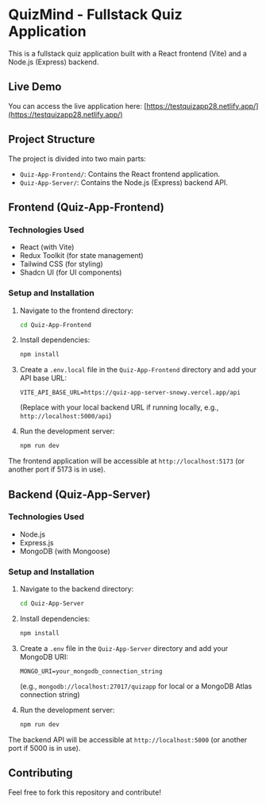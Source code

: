 # QuizMind - Fullstack Quiz Application

This is a fullstack quiz application built with a React frontend (Vite) and a Node.js (Express) backend.

## Live Demo

You can access the live application here: [https://testquizapp28.netlify.app/](https://testquizapp28.netlify.app/)

## Project Structure

The project is divided into two main parts:

- `Quiz-App-Frontend/`: Contains the React frontend application.
- `Quiz-App-Server/`: Contains the Node.js (Express) backend API.

## Frontend (Quiz-App-Frontend)

### Technologies Used

- React (with Vite)
- Redux Toolkit (for state management)
- Tailwind CSS (for styling)
- Shadcn UI (for UI components)

### Setup and Installation

1.  Navigate to the frontend directory:
    ```bash
    cd Quiz-App-Frontend
    ```
2.  Install dependencies:
    ```bash
    npm install
    ```
3.  Create a `.env.local` file in the `Quiz-App-Frontend` directory and add your API base URL:
    ```
    VITE_API_BASE_URL=https://quiz-app-server-snowy.vercel.app/api
    ```
    (Replace with your local backend URL if running locally, e.g., `http://localhost:5000/api`)

4.  Run the development server:
    ```bash
    npm run dev
    ```

The frontend application will be accessible at `http://localhost:5173` (or another port if 5173 is in use).

## Backend (Quiz-App-Server)

### Technologies Used

- Node.js
- Express.js
- MongoDB (with Mongoose)

### Setup and Installation

1.  Navigate to the backend directory:
    ```bash
    cd Quiz-App-Server
    ```
2.  Install dependencies:
    ```bash
    npm install
    ```
3.  Create a `.env` file in the `Quiz-App-Server` directory and add your MongoDB URI:
    ```
    MONGO_URI=your_mongodb_connection_string
    ```
    (e.g., `mongodb://localhost:27017/quizapp` for local or a MongoDB Atlas connection string)

4.  Run the development server:
    ```bash
    npm run dev
    ```

The backend API will be accessible at `http://localhost:5000` (or another port if 5000 is in use).

## Contributing

Feel free to fork this repository and contribute!